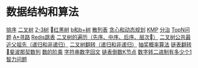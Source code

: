 # 数据结构和算法

[排序](数据结构和算法/八大排序.md)
[二叉树](数据结构和算法/二叉树.md)
[2-3树](数据结构和算法/2-3树.md)
[红黑树](数据结构和算法/红黑树.md)
[b和b+树](数据结构和算法/b和b+树.md)
[散列表](数据结构和算法/散列表.md)
[贪心和动态规划](数据结构和算法/贪心和动态规划.md)
[KMP]()
[分治]()
[TopN问题]()
[A*寻路]()
[Redis跳表]()
[二叉树的遍历（先序、中序、后序、层次）]()
[二叉树公共最近父祖先（递归和非递归）]()
[二叉树翻转（递归和非递归）]()
[抽奖概率算法]()
[链表翻转]()
[斐波那契数列]()
[数的阶乘]()
[字符串数字回文]()
[链表倒数K节点]()
[数字转二进制有多少个1]()
[智力问题]()
